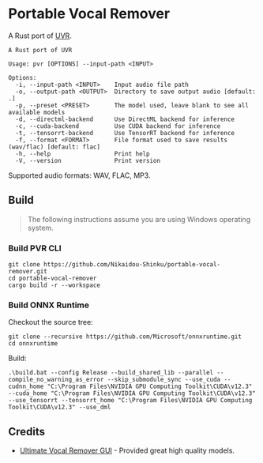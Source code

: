 # Portable Vocal Remover

A Rust port of [UVR](https://github.com/Anjok07/ultimatevocalremovergui).

```console
A Rust port of UVR

Usage: pvr [OPTIONS] --input-path <INPUT>

Options:
  -i, --input-path <INPUT>    Input audio file path
  -o, --output-path <OUTPUT>  Directory to save output audio [default: .]
  -p, --preset <PRESET>       The model used, leave blank to see all available models
  -d, --directml-backend      Use DirectML backend for inference
  -c, --cuda-backend          Use CUDA backend for inference
  -t, --tensorrt-backend      Use TensorRT backend for inference
  -f, --format <FORMAT>       File format used to save results (wav/flac) [default: flac]
  -h, --help                  Print help
  -V, --version               Print version
```

Supported audio formats: WAV, FLAC, MP3.

## Build

> The following instructions assume you are using Windows operating system.

### Build PVR CLI

```shell
git clone https://github.com/Nikaidou-Shinku/portable-vocal-remover.git
cd portable-vocal-remover
cargo build -r --workspace
```

### Build ONNX Runtime

Checkout the source tree:

```shell
git clone --recursive https://github.com/Microsoft/onnxruntime.git
cd onnxruntime
```

Build:

```shell
.\build.bat --config Release --build_shared_lib --parallel --compile_no_warning_as_error --skip_submodule_sync --use_cuda --cudnn_home "C:\Program Files\NVIDIA GPU Computing Toolkit\CUDA\v12.3" --cuda_home "C:\Program Files\NVIDIA GPU Computing Toolkit\CUDA\v12.3" --use_tensorrt --tensorrt_home "C:\Program Files\NVIDIA GPU Computing Toolkit\CUDA\v12.3" --use_dml
```

## Credits

- [Ultimate Vocal Remover GUI](https://github.com/Anjok07/ultimatevocalremovergui) - Provided great high quality models.
